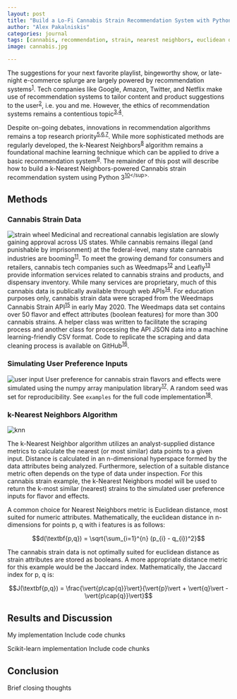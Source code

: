 ```yaml
---
layout: post
title: "Build a Lo-Fi Cannabis Strain Recommendation System with Python"
author: "Alex Pakalniskis"
categories: journal
tags: [cannabis, recommendation, strain, nearest neighbors, euclidean distance, jaccard index, data science, python, pandas, scipy, scikit-learn]
image: cannabis.jpg 

---
```


The suggestions for your next favorite playlist, bingeworthy show, or late-night e-commerce splurge are largely powered by recommendation systems<sup>[1](https://en.wikipedia.org/wiki/Recommender_system)</sup>. Tech companies like Google, Amazon, Twitter, and Netflix make use of recommendation systems to tailor content and product suggestions to the user<sup>[2](https://aisel.aisnet.org/cgi/viewcontent.cgi?article=1146&context=icis2004)</sup>, i.e. you and me. However, the ethics of recommendation systems remains a contentious topic<sup>[3](https://link.springer.com/chapter/10.1007/978-3-642-13226-1_10),[4](https://www.usenix.org/system/files/conference/soups2014/soups14-paper-zhang.pdf)</sup>. 

Despite on-going debates, innovations in recommendation algorithms remains a top research priority<sup>[5](https://link.springer.com/article/10.1007/s12652-018-0928-7),[6](https://www.sciencedirect.com/science/article/pii/S0167923618301970),[7](https://ieeexplore.ieee.org/abstract/document/8616805)</sup>. While more sophisticated methods are regularly developed, the k-Nearest Neighbors<sup>[8](https://en.wikipedia.org/wiki/K-nearest_neighbors_algorithm)</sup> algorithm remains a foundational machine learning technique which can be applied to drive a basic recommendation system<sup>[9](https://www.sciencedirect.com/science/article/pii/S221083271400026X)</sup>. The remainder of this post will describe how to build a k-Nearest Neighbors-powered Cannabis strain recommendation system using Python 3<sup>[10](https://en.wikipedia.org/wiki/Python_(programming_language))</sup>.

## Methods
### Cannabis Strain Data
![strain wheel](https://resize.mantisadnetwork.com/mantis-ad-network/image/fetch/w_500,q_75,c_limit,f_jpg/http://uploads.medicaljane.com/wp-content/uploads/2016/06/flavorwheel.png)
Medicinal and recreational cannabis legislation are slowly gaining approval across US states. While cannabis remains illegal (and punishable by imprisonment) at the federal-level, many state cannabis industries are booming<sup>[11](https://www.ocregister.com/2020/03/10/california-passes-1-billion-in-cannabis-tax-revenue-two-years-after-launching-legal-market/)</sup>. To meet the growing demand for consumers and retailers, cannabis tech companies such as Weedmaps<sup>[12](https://weedmaps.com/)</sup> and Leafly<sup>[13](https://www.leafly.com/)</sup> provide information services related to cannabis strains and products, and dispensary inventory. While many services are proprietary, much of this cannabis data is publically available through web APIs<sup>[14](https://en.wikipedia.org/wiki/Web_API)</sup>. For education purposes only, cannabis strain data were scraped from the Weedmaps Cannabis Strain API<sup>[15](https://api-g.weedmaps.com/wm/v1/strains)</sup> in early May 2020. The Weedmaps data set contains over 50 flavor and effect attributes (boolean features) for more than 300 cannabis strains. A helper class was written to facilitate the scraping process and another class for processing the API JSON data into a machine learning-friendly CSV format. Code to replicate the scraping and data cleaning process is available on GitHub<sup>[16](https://github.com/Build-Week-Med-Cabinet-2-MP/bw-med-cabinet-2-ml/tree/master/code)</sup>.

### Simulating User Preference Inputs
![user input](https://public-media.interaction-design.org/images/ux-daily/56e2cfdabdb9e.jpg)
User preference for cannabis strain flavors and effects were simulated using the numpy array manipulation library<sup>[17](https://numpy.org/)</sup>. A random seed was set for reproducibility. See `examples` for the full code implementation<sup>[18](https://github.com/alex-pakalniskis/NearestNeighbors/tree/master/examples)</sup>.

### k-Nearest Neighbors Algorithm
![knn](https://upload.wikimedia.org/wikipedia/commons/thumb/e/e7/KnnClassification.svg/200px-KnnClassification.svg.png)

The k-Nearest Neighbor algorithm utilizes an analyst-supplied distance metrics to calculate the nearest (or most similar) data points to a given input. Distance is calculated in an n-dimensional hyperspace formed by the data attributes being analyzed. Furthermore, selection of a suitable distance metric often depends on the type of data under inspection. For this cannabis strain example, the k-Nearest Neighbors model will be used to return the k-most similar (nearest) strains to the simulated user preference inputs for flavor and effects.

A common choice for Nearest Neighbors metric is Euclidean distance, most suited for numeric attributes. Mathematically, the euclidean distance in n-dimensions for points p, q with i features is as follows:

$$d(\textbf{p,q}) = \sqrt{\sum_{i=1}^{n} (p_{i} - q_{i})^2}$$

The cannabis strain data is not optimally suited for euclidean distance as strain attributes are stored as booleans. A more appropriate distance metric for this example would be the Jaccard index. Mathematically, the Jaccard index for p, q is:

$$J(\textbf{p,q}) = \frac{\vert{p\cap{q}}\vert}{\vert{p}\vert + \vert{q}\vert - \vert{p\cap{q}}\vert}$$ 


## Results and Discussion
My implementation
Include code chunks

Scikit-learn implementation
Include code chunks

## Conclusion
Brief closing thoughts
